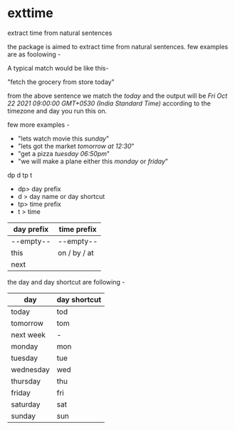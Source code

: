 # exttime

extract time from natural sentences

the package is aimed to extract time from natural sentences.
few examples are as foolowing -

A typical match would be like this-

"fetch the grocery from store today"

from the above sentence we match the _today_ and the output will be _Fri Oct 22 2021 09:00:00 GMT+0530 (India Standard Time)_ according to the timezone and day you run this on.

few more examples -

- "lets watch movie this _sunday_"
- "lets got the market _tomorrow at 12:30_"
- "get a pizza _tuesday 06:50pm_"
- "we will make a plane either this _monday_ or _friday_"

dp d tp t

- dp> day prefix
- d > day name or day shortcut
- tp> time prefix
- t > time

| day prefix | time prefix  |
| ---------- | ------------ |
| --empty--  | --empty--    |
| this       | on / by / at |
| next       |

the day and day shortcut are following -

| day       | day shortcut |
| --------- | ------------ |
| today     | tod          |
| tomorrow  | tom          |
| next week | -            |
| monday    | mon          |
| tuesday   | tue          |
| wednesday | wed          |
| thursday  | thu          |
| friday    | fri          |
| saturday  | sat          |
| sunday    | sun          |
